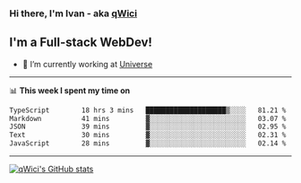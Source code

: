 ### Hi there, I'm Ivan - aka [qWici][website]

## I'm a Full-stack WebDev!
- 🔭 I’m currently working at [Universe][universe]

---

📊 **This week I spent my time on**
<!--START_SECTION:waka-->

```txt
TypeScript        18 hrs 3 mins   ████████████████████▒░░░░   81.21 %
Markdown          41 mins         ▓░░░░░░░░░░░░░░░░░░░░░░░░   03.07 %
JSON              39 mins         ▓░░░░░░░░░░░░░░░░░░░░░░░░   02.95 %
Text              30 mins         ▓░░░░░░░░░░░░░░░░░░░░░░░░   02.31 %
JavaScript        28 mins         ▓░░░░░░░░░░░░░░░░░░░░░░░░   02.14 %
```

<!--END_SECTION:waka-->

---

[![qWici's GitHub stats](https://github-readme-stats.vercel.app/api?username=qWici)](https://github.com/qWici/github-readme-stats)

[website]: https://devkucher.com
[twitter]: https://twitter.com/KucherDev
[linkedin]: https://www.linkedin.com/in/ivankucher
[universe]: https://universeapps.limited
